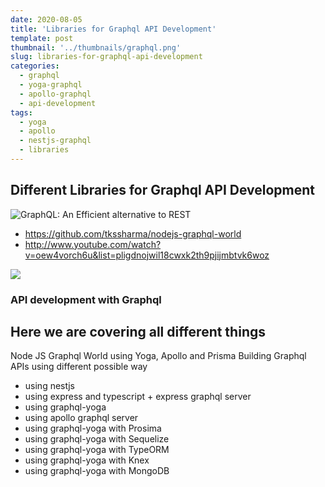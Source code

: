 ```yaml
---
date: 2020-08-05
title: 'Libraries for Graphql API Development'
template: post
thumbnail: '../thumbnails/graphql.png'
slug: libraries-for-graphql-api-development
categories:
  - graphql
  - yoga-graphql
  - apollo-graphql
  - api-development
tags:
  - yoga
  - apollo
  - nestjs-graphql
  - libraries
---
```



## Different Libraries for Graphql API Development

![GraphQL: An Efficient alternative to REST](https://www.multidots.com/wp-content/uploads/2018/02/banner-8.jpg?quality=90)

- https://github.com/tkssharma/nodejs-graphql-world
- http://www.youtube.com/watch?v=oew4vorch6u&list=pligdnojwil18cwxk2th9pjijmbtvk6woz

[![](http://img.youtube.com/vi/Oew4vOrCh6U/0.jpg)](http://www.youtube.com/watch?v=Oew4vOrCh6U "")


### API development with Graphql 



## Here we are covering all different things 

Node JS Graphql World using Yoga, Apollo and Prisma
 Building Graphql APIs using different possible way 
 
 - using nestjs 
 - using express and typescript + express graphql server 
 - using graphql-yoga
 - using apollo graphql server 
 - using graphql-yoga with Prosima 
 - using graphql-yoga with Sequelize 
 - using graphql-yoga with TypeORM 
 - using graphql-yoga with Knex 
 - using graphql-yoga with MongoDB 
